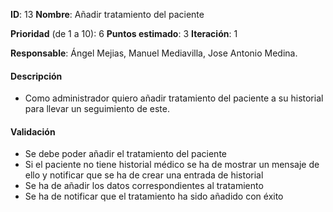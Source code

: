 **ID**: 13
**Nombre**: Añadir tratamiento del paciente

**Prioridad** (de 1 a 10): 6
**Puntos estimado**: 3
**Iteración**: 1

**Responsable**: Ángel Mejias, Manuel Mediavilla, Jose Antonio Medina.

#### Descripción

* Como administrador quiero añadir tratamiento del paciente a su historial
para llevar un seguimiento de este.

#### Validación

* Se debe poder añadir el tratamiento del paciente
* Si el paciente no tiene historial médico se ha de mostrar un mensaje de ello y notificar que se
ha de crear una entrada de historial
* Se ha de añadir los datos correspondientes al tratamiento
* Se ha de notificar que el tratamiento ha sido añadido con éxito
